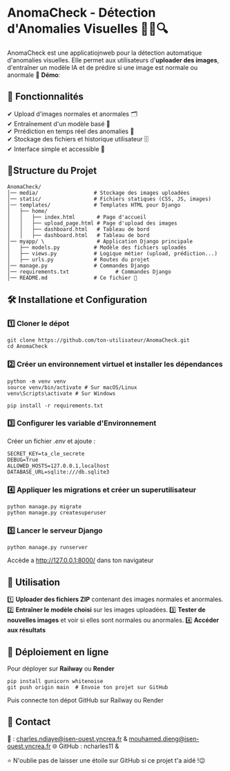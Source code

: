 # AnomaCheck - Détection d'Anomalies Visuelles 🕵️‍♂️🔍
AnomaCheck est une applicatiojnweb pour la détection automatique d'anomalies visuelles. Elle permet aux utilisateurs d'**uploader des images**, d'entraîner un modèle IA et de prédire si une image est normale ou anormale
🚀 **Démo**:

## 📌 Fonctionnalités
✔ Upload d'images normales et anormales 🗂️ \
✔ Entraînement d'un modèle basé 🧠 \
✔ Prrédiction en temps réel des anomalies 🎯 \
✔ Stockage des fichiers et historique utilisateur 🗄️\
✔ Interface simple et accessible 🎨

## 📂Structure du Projet
```
AnomaCheck/ 
│── media/                  # Stockage des images uploadées
│── static/                 # Fichiers statiques (CSS, JS, images)
│── templates/              # Templates HTML pour Django
│   ├── home/
│   │   ├── index.html       # Page d'accueil
│   │   ├── upload_page.html # Page d'upload des images
│   │   ├── dashboard.html   # Tableau de bord
│   │   ├── dashboard.html   # Tableau de bord
│── myapp/ \                 # Application Django principale 
│   ├── models.py           # Modèle des fichiers uploadés
│   ├── views.py            # Logique métier (upload, prédiction...)
│   ├── urls.py             # Routes du projet
│── manage.py               # Commandes Django
│── requirements.txt               # Commandes Django
│── README.md               # Ce fichier 🚀
```
## 🛠️ Installatione et Configuration
### 1️⃣ Cloner le dépot
```
git clone https://github.com/ton-utilisateur/AnomaCheck.git
cd AnomaCheck
```
### 2️⃣ Créer un environnement virtuel et installer les dépendances 
```
python -m venv venv
source venv/bin/activate # Sur macOS/Linux
venv\Scripts\activate # Sur Windows

pip install -r requirements.txt
```
### 3️⃣ Configurer les variable d'Environnement
Créer un fichier *.env* et ajoute : 
```
SECRET_KEY=ta_cle_secrete
DEBUG=True
ALLOWED_HOSTS=127.0.0.1,localhost
DATABASE_URL=sqlite:///db.sqlite3
```
### 4️⃣ Appliquer les migrations et créer un superutilisateur
```
python manage.py migrate
python manage.py createsuperuser
```
### 5️⃣ Lancer le serveur Django
```
python manage.py runserver
```
Accède a http://127.0.0.1:8000/ dans ton navigateur 

## 🎯 Utilisation
1️⃣ **Uploader des fichiers ZIP** contenant des images normales et anormales.
2️⃣ **Entraîner le modèle choisi** sur les images uploadées.
3️⃣ **Tester de nouvelles images** et voir si elles sont normales ou anormales.
4️⃣ **Accéder aux résultats**

## 🔗 Déploiement en ligne
Pour déployer sur **Railway** ou **Render**
```
pip install gunicorn whitenoise
git push origin main  # Envoie ton projet sur GitHub
```
Puis connecte ton dépot GitHub sur Railway ou Render

## 🎤 Contact 
📧 : charles.ndiaye@isen-ouest.yncrea.fr & mouhamed.dieng@isen-ouest.yncrea.fr
🌐 GitHub : ncharles11 & 

⭐️ N'oublie pas de laisser une étoile sur GitHub si ce projet t'a aidé !😉
